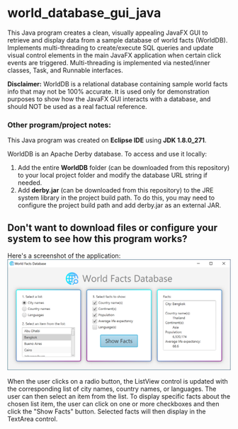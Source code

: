 # world_database_gui_java

This Java program creates a clean, visually appealing JavaFX GUI to retrieve and display data from a sample database of world facts (WorldDB). Implements multi-threading to create/execute SQL queries and update visual control elements in the main JavaFX application when certain click events are triggered. Multi-threading is implemented via nested/inner classes, Task<V>, and Runnable interfaces.
  
**Disclaimer:** WorldDB is a relational database containing sample world facts info that may not be 100% accurate. It is used only for demonstration purposes to show how the JavaFX GUI interacts with a database, and should NOT be used as a real factual reference.

### Other program/project notes:

This Java program was created on **Eclipse IDE** using **JDK 1.8.0_271**.

WorldDB is an Apache Derby database. To access and use it locally: 
1. Add the entire **WorldDB** folder (can be downloaded from this repository) to your local project folder and modify the database URL string if needed. 
2. Add **derby.jar** (can be downloaded from this repository) to the JRE system library in the project build path. To do this, you may need to configure the project build path and add derby.jar as an external JAR.

## Don't want to download files or configure your system to see how this program works?

Here's a screenshot of the application:<br>
<img src="worldDB_demo_img1.PNG" alt="Demo screenshot of world database GUI" width="600"/>

When the user clicks on a radio button, the ListView control is updated with the corresponding list of city names, country names, or languages. The user can then select an item from the list. To display specific facts about the chosen list item, the user can click on one or more checkboxes and then click the "Show Facts" button. Selected facts will then display in the TextArea control.
